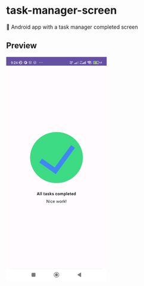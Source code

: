 # task-manager-screen
📱 Android app with a task manager completed screen

## Preview
<img src="preview.jpg" width="270" height="600" />
